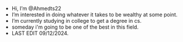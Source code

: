 - Hi, I’m @Ahmedts22
- I’m interested in doing whatever it takes to be wealthy at some point.
- I’m currently studying in college to get a degree in cs.
- someday i'm going to be one of the best in this field.
- LAST EDIT 09/12/2024.

<!---
Ahmedts22/Ahmedts22 is a ✨ special ✨ repository because its `README.md` (this file) appears on your GitHub profile.
You can click the Preview link to take a look at your changes.
--->

